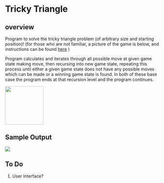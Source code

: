 Tricky Triangle
======

## overview

Program to solve the tricky triangle problem (of arbitrary size and starting position)!
	(for those who are not familiar, a picture of the game is below, and instructions can be found [here](http://ourpastimes.com/instructions-tricky-triangle-8329167.html)
	)

Program calculates and iterates through all possible move at given game state making move, then recursing into new game state, repeating this process until either a given game state does not have any possible moves which can be made or a winning game state is found. In both of these base case the program ends at that recursion level and the program continues.
 

<img src="http://www.liebcraft.com/uploads/4/6/9/0/4690740/__3709963_orig.jpg" width="125" height="125" />


## Sample Output
<img src="https://github.com/JeremySMorgan/Tricky_Triangle/blob/master/program_run.gif"/>



## To Do
<ol>
<li>
User Interface?
</li>
</ol>
